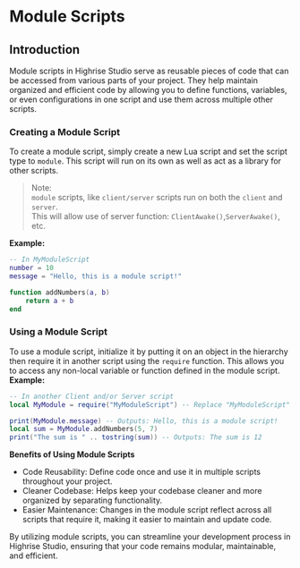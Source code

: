 # **Module Scripts**

## **Introduction**
Module scripts in Highrise Studio serve as reusable pieces of code that can be accessed from various parts of your project. They help maintain organized and efficient code by allowing you to define functions, variables, or even configurations in one script and use them across multiple other scripts.

### **Creating a Module Script**
To create a module script, simply create a new Lua script and set the script type to `module`. This script will run on its own as well as act as a library for other scripts.

> Note:  
>`module` scripts, like `client/server` scripts run on both the `client` and `server`.  
>This will allow use of server function: `ClientAwake()`,`ServerAwake()`, etc.

**Example:**
```lua
-- In MyModuleScript
number = 10
message = "Hello, this is a module script!"

function addNumbers(a, b)
    return a + b
end
```
### **Using a Module Script**
To use a module script, initialize it by putting it on an object in the hierarchy then require it in another script using the `require` function. This allows you to access any non-local variable or function defined in the module script.
**Example:**
```lua
-- In another Client and/or Server script
local MyModule = require("MyModuleScript") -- Replace "MyModuleScript" with the name of your module script

print(MyModule.message) -- Outputs: Hello, this is a module script!
local sum = MyModule.addNumbers(5, 7)
print("The sum is " .. tostring(sum)) -- Outputs: The sum is 12
```

**Benefits of Using Module Scripts**
- Code Reusability: Define code once and use it in multiple scripts throughout your project.
- Cleaner Codebase: Helps keep your codebase cleaner and more organized by separating functionality.
- Easier Maintenance: Changes in the module script reflect across all scripts that require it, making it easier to maintain and update code.

By utilizing module scripts, you can streamline your development process in Highrise Studio, ensuring that your code remains modular, maintainable, and efficient.